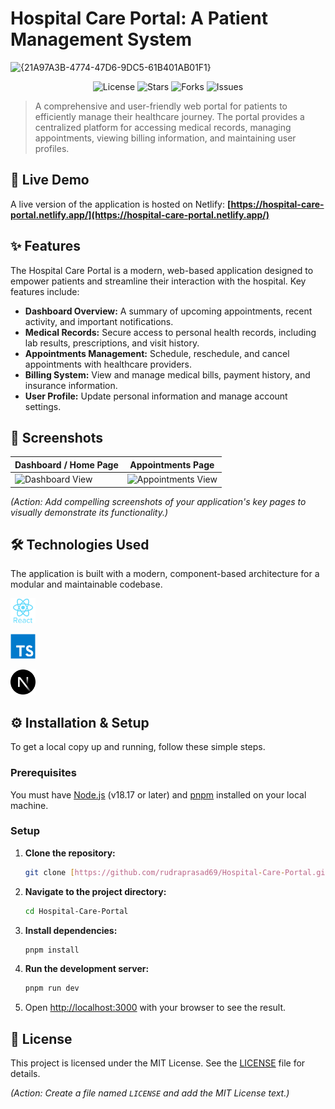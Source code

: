# Hospital Care Portal: A Patient Management System

<img width="960" height="540" alt="{21A97A3B-4774-47D6-9DC5-61B401AB01F1}" src="https://github.com/user-attachments/assets/a6b00786-8040-4279-9dc7-69c32d9500d4" /> 


<p align="center">
  <img src="https://img.shields.io/github/license/rudraprasad69/Hospital-Care-Portal" alt="License">
  <img src="https://img.shields.io/github/stars/rudraprasad69/Hospital-Care-Portal" alt="Stars">
  <img src="https://img.shields.io/github/forks/rudraprasad69/Hospital-Care-Portal" alt="Forks">
  <img src="https://img.shields.io/github/issues/rudraprasad69/Hospital-Care-Portal" alt="Issues">
</p>

> A comprehensive and user-friendly web portal for patients to efficiently manage their healthcare journey. The portal provides a centralized platform for accessing medical records, managing appointments, viewing billing information, and maintaining user profiles.

## 🚀 Live Demo

A live version of the application is hosted on Netlify:
**[https://hospital-care-portal.netlify.app/](https://hospital-care-portal.netlify.app/)** 

## ✨ Features

The Hospital Care Portal is a modern, web-based application designed to empower patients and streamline their interaction with the hospital. Key features include:

-   **Dashboard Overview:** A summary of upcoming appointments, recent activity, and important notifications.
-   **Medical Records:** Secure access to personal health records, including lab results, prescriptions, and visit history.
-   **Appointments Management:** Schedule, reschedule, and cancel appointments with healthcare providers.
-   **Billing System:** View and manage medical bills, payment history, and insurance information.
-   **User Profile:** Update personal information and manage account settings.

## 📸 Screenshots

| Dashboard / Home Page                           | Appointments Page                               |
| ----------------------------------------------- | ----------------------------------------------- |
| ![Dashboard View](path/to/dashboard_screenshot.png) | ![Appointments View](path/to/appts_screenshot.png) |

*(Action: Add compelling screenshots of your application's key pages to visually demonstrate its functionality.)*

## 🛠️ Technologies Used

The application is built with a modern, component-based architecture for a modular and maintainable codebase.

<p align="left">
  <a href="https://reactjs.org/" target="_blank" rel="noreferrer"> <img src="https://raw.githubusercontent.com/devicons/devicon/master/icons/react/react-original-wordmark.svg" alt="react" width="40" height="40"/> </a>
  
  <a href="https://www.typescriptlang.org/" target="_blank" rel="noreferrer"> <img src="https://raw.githubusercontent.com/devicons/devicon/master/icons/typescript/typescript-original.svg" alt="typescript" width="40" height="40"/> </a>
 
<a href="https://nextjs.org/" target="_blank" rel="noreferrer">
  <img src="https://raw.githubusercontent.com/devicons/devicon/master/icons/nextjs/nextjs-original.svg" alt="nextjs" width="40" height="40"/>
</a>
</p>

## ⚙️ Installation & Setup

To get a local copy up and running, follow these simple steps.

### Prerequisites

You must have [Node.js](https://nodejs.org/en/) (v18.17 or later) and [pnpm](https://pnpm.io/installation) installed on your local machine.

### Setup

1.  **Clone the repository:**
    ```bash
    git clone [https://github.com/rudraprasad69/Hospital-Care-Portal.git](https://github.com/rudraprasad69/Hospital-Care-Portal.git)
    ```

2.  **Navigate to the project directory:**
    ```bash
    cd Hospital-Care-Portal
    ```

3.  **Install dependencies:**
    ```bash
    pnpm install
    ```

4.  **Run the development server:**
    ```bash
    pnpm run dev
    ```

5.  Open [http://localhost:3000](http://localhost:3000) with your browser to see the result.

## 📝 License

This project is licensed under the MIT License. See the [LICENSE](LICENSE) file for details.

*(Action: Create a file named `LICENSE` and add the MIT License text.)*
